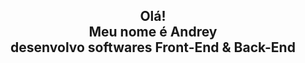 <div align="center">
    <h2>Olá!<br>Meu nome é Andrey<br>desenvolvo softwares Front-End & Back-End</h2>
</div>

